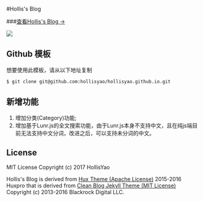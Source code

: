 #Hollis's Blog

###[查看Hollis's Blog &rarr;](http://hollisyao.me)

![](http://hollisyao.me/img/blog-desktop.jpg)



## Github 模板

想要使用此模板，请从以下地址复制 

```
$ git clone git@github.com:hollisyao/hollisyao.github.io.git
```

## 新增功能
1. 增加分类(Category)功能;
2. 增加基于Lunr.js的全文搜索功能，由于Lunr.js本身不支持中文，且在纯js端目前无法支持中文分词，改进之后，可以支持未分词的中文。

## License

MIT License Copyright (c) 2017 HollisYao

Hollis's Blog is derived from [Hux Theme (Apache License)](https://github.com/Huxpro/huxpro.github.io/) 2015-2016 Huxpro that is derived from [Clean Blog Jekyll Theme (MIT License)](https://github.com/BlackrockDigital/startbootstrap-clean-blog-jekyll/)
Copyright (c) 2013-2016 Blackrock Digital LLC.
